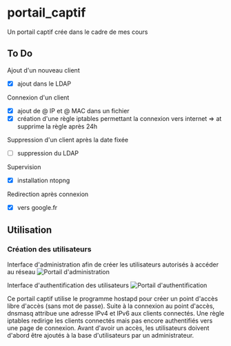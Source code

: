 # portail_captif
Un portail captif crée dans le cadre de mes cours

## To Do
Ajout d'un nouveau client

- [x]	ajout dans le LDAP

Connexion d'un client

- [x]	ajout de @ IP et @ MAC dans un fichier
- [x] création d'une règle iptables permettant la connexion vers internet => at supprime la règle après 24h

Suppression d'un client après la date fixée

- [ ] suppression du LDAP

Supervision

- [x] installation ntopng

Redirection après connexion

- [x]	vers google.fr


## Utilisation
### Création des utilisateurs
Interface d'administration afin de créer les utilisateurs autorisés à accéder au réseau
![Portail d'administration](htt://docs.edenpulse.com/portail_admin.png)

Interface d'authentification des utilisateurs
![Portail d'authentification](htt://docs.edenpulse.com/portail_authent.png)

Ce portail captif utilise le programme hostapd pour créer un point d'accès libre d'accès (sans mot de passe). Suite à la connexion au point d'accès, dnsmasq attribue une adresse IPv4 et IPv6 aux clients connectés. Une règle iptables redirige les clients connectés mais pas encore authentifiés vers une page de connexion. Avant d'avoir un accès, les utilisateurs doivent d'abord être ajoutés à la base d'utilisateurs par un administrateur. 
